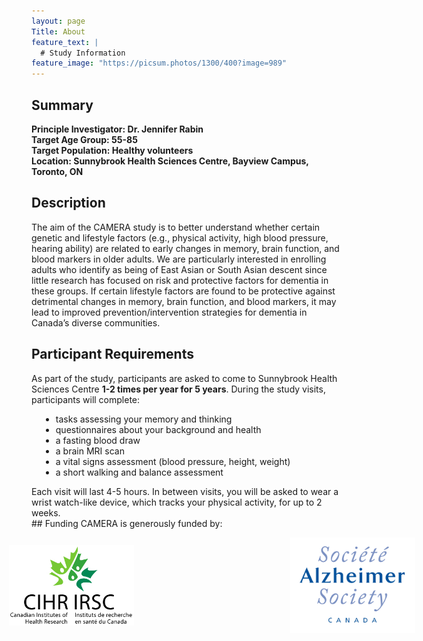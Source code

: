 ```yaml
---
layout: page
Title: About
feature_text: |
  # Study Information
feature_image: "https://picsum.photos/1300/400?image=989"
---
```

## Summary
<b>Principle Investigator: Dr. Jennifer Rabin</b><br/>
<b>Target Age Group: 55-85</b><br/>
<b>Target Population: Healthy volunteers</b><br/>
<b>Location: Sunnybrook Health Sciences Centre, Bayview Campus, Toronto, ON</b>
<br/>
## Description
The aim of the CAMERA study is to better understand whether certain genetic and lifestyle factors (e.g., physical activity, 
high blood pressure, hearing ability) are related to early changes in memory, brain function, and blood markers in older adults. 
We are particularly interested in enrolling adults who identify as being of East Asian or South Asian descent since little
research has focused on risk and protective factors for dementia in these groups. If certain lifestyle factors are found 
to be protective against detrimental changes in memory, brain function, and blood markers, it may lead to improved 
prevention/intervention strategies for dementia in Canada’s diverse communities. 
<br/>
## Participant Requirements
As part of the study, participants are asked to come to Sunnybrook Health Sciences Centre <strong>1-2 times per year for 5 years</strong>. 
During the study visits, participants will complete:
<ul class="" style="margin-left:15px">
  <li>tasks assessing your memory and thinking</li>
  <li>questionnaires about your background and health</li>
  <li>a fasting blood draw</li>
  <li>a brain MRI scan</li>
  <li>a vital signs assessment (blood pressure, height, weight)</li>
  <li>a short walking and balance assessment</li>
</ul>
Each visit will last 4-5 hours. In between visits, you will be asked to wear a wrist watch-like device, which tracks your
physical activity, for up to 2 weeks.
<br/>
## Funding
CAMERA is generously funded by:
<br/>
<ul class="" style="display: flex; align-items: center; justify-content: center;">
  <img src="/assets/funding/cihr_logo.jpg" width="200" hspace="150">
  <img src="/assets/funding/as_logo.jpg" width="200" hspace="100">
</ul>